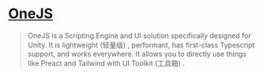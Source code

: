 # [OneJS](https://onejs.com/intro)

> OneJS is a Scripting Engine and UI solution specifically designed for Unity. It is lightweight (轻量级) , performant, has first-class Typescript support, and works everywhere. It allows you to directly use things like Preact and Tailwind with UI Toolkit (工具箱) .
